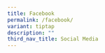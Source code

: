 ```yaml
---
title: Facebook
permalink: /facebook/
variant: tiptap
description: ""
third_nav_title: Social Media
---
```

